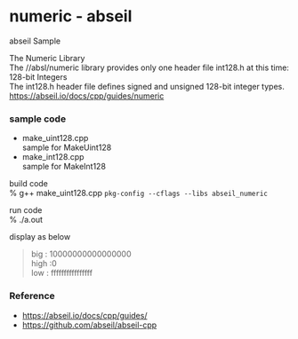 numeric - abseil
===============

abseil Sample <br/>

The Numeric Library <br/>
The //absl/numeric library provides only one header file int128.h at this time: <br/>
128-bit Integers<br/>
The int128.h header file defines signed and unsigned 128-bit integer types. <br/>
https://abseil.io/docs/cpp/guides/numeric <br/>

### sample code
- make_uint128.cpp <br/>
sample for MakeUint128 <br/>
- make_int128.cpp <br/>
sample for MakeInt128 <br/>

build code <br/>
% g++ make_uint128.cpp `pkg-config --cflags --libs abseil_numeric`  <br/>

run code <br/>
% ./a.out <br/>

display as below <br/>
> big : 10000000000000000 <br/>
> high :0 <br/>
> low : ffffffffffffffff <br/>


### Reference <br/>
- https://abseil.io/docs/cpp/guides/
- https://github.com/abseil/abseil-cpp

